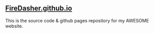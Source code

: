 ## [FireDasher.github.io](https://firedasher.github.io/)
This is the source code & github pages repository for my AWESOME website.
